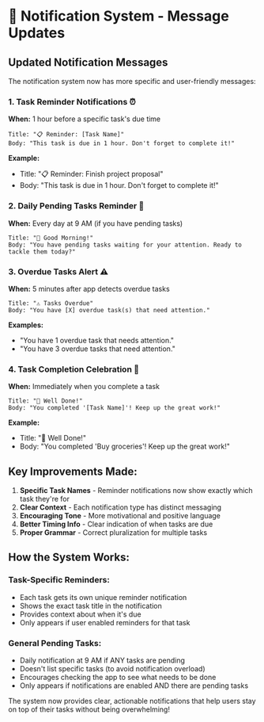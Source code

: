 # 🔔 Notification System - Message Updates

## Updated Notification Messages

The notification system now has more specific and user-friendly messages:

### 1. **Task Reminder Notifications** ⏰
**When:** 1 hour before a specific task's due time
```
Title: "📋 Reminder: [Task Name]"
Body: "This task is due in 1 hour. Don't forget to complete it!"
```
**Example:**
- Title: "📋 Reminder: Finish project proposal"
- Body: "This task is due in 1 hour. Don't forget to complete it!"

### 2. **Daily Pending Tasks Reminder** 🌅
**When:** Every day at 9 AM (if you have pending tasks)
```
Title: "🌅 Good Morning!"
Body: "You have pending tasks waiting for your attention. Ready to tackle them today?"
```

### 3. **Overdue Tasks Alert** ⚠️
**When:** 5 minutes after app detects overdue tasks
```
Title: "⚠️ Tasks Overdue"
Body: "You have [X] overdue task(s) that need attention."
```
**Examples:**
- "You have 1 overdue task that needs attention."
- "You have 3 overdue tasks that need attention."

### 4. **Task Completion Celebration** 🎉
**When:** Immediately when you complete a task
```
Title: "🎉 Well Done!"
Body: "You completed '[Task Name]'! Keep up the great work!"
```
**Example:**
- Title: "🎉 Well Done!"
- Body: "You completed 'Buy groceries'! Keep up the great work!"

## Key Improvements Made:

1. **Specific Task Names** - Reminder notifications now show exactly which task they're for
2. **Clear Context** - Each notification type has distinct messaging
3. **Encouraging Tone** - More motivational and positive language
4. **Better Timing Info** - Clear indication of when tasks are due
5. **Proper Grammar** - Correct pluralization for multiple tasks

## How the System Works:

### Task-Specific Reminders:
- Each task gets its own unique reminder notification
- Shows the exact task title in the notification
- Provides context about when it's due
- Only appears if user enabled reminders for that task

### General Pending Tasks:
- Daily notification at 9 AM if ANY tasks are pending
- Doesn't list specific tasks (to avoid notification overload)
- Encourages checking the app to see what needs to be done
- Only appears if notifications are enabled AND there are pending tasks

The system now provides clear, actionable notifications that help users stay on top of their tasks without being overwhelming! 